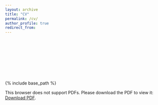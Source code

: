 ```yaml
---
layout: archive
title: "CV"
permalink: /cv/
author_profile: true
redirect_from:
---
```


{% include base_path %}
<object data="https://TonyCYTW.github.io/document/Tony Huang_UTD_CV_20220928.pdf" type="application/pdf" width="700px" height="700px">
    <embed src="https://TonyCYTW.github.io/document/Tony Huang_UTD_CV_20220928.pdf">
        <p>This browser does not support PDFs. Please download the PDF to view it: <a href="https://TonyCYTW.github.io/document/Tony Huang_UTD_CV_20220928.pdf">Download PDF</a>.</p>
    </embed>
</object>

<!-- 
Education
======
* Bachelors in Statistics, Chemical Biology, Computer Science and Applied Math, Highest Honor, UC Berkeley, August
2013 - August 2017

Research experience
======
* Summer 2015: Research Assistant
  * UC Berkeley
  * Duties included: 
  * Supervisor: 

* Fall 2015: Research Assistant
  * UC Berkeley
  * Duties included: 
  * Supervisor: 
  
* Fall 2015: Research Assistant
  * UC Berkeley
  * Duties included: 
  * Supervisor: 
  
* Fall 2015: Research Assistant
  * UC Berkeley
  * Duties included: 
  * Supervisor: 

Skills
======
* Skill 1
* Skill 2
  * Sub-skill 2.1
  * Sub-skill 2.2
  * Sub-skill 2.3
* Skill 3

Publications
======
  {% for post in site.publications %}
    {% include archive-single-cv.html %}
  {% endfor %}

Presentations
======
  {% for post in site.talks %}
    {% unless post.talk_type == "Conference proceedings talk" %}
      {% include archive-single-talk-cv.html %}
    {% endunless %}
  {% endfor %}

Teaching
======
  {% for post in site.teaching %}
    {% include archive-single-cv.html %}
  {% endfor %}
 -->
